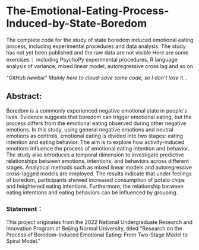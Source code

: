 # The-Emotional-Eating-Process-Induced-by-State-Boredom
The complete code for the study of state boredom induced emotional eating process, including experimental procedures and data analysis.
The study has not yet been published and the raw data are not visible
Here are some exercises：
  including PsychoPy experimental procedures, R language analysis of variance, mixed linear model, autoregressive cross lag and so on
  
*"GitHub newbie" Mainly here to cloud-save some code, so I don't lose it...*

## Abstract:
Boredom is a commonly experienced negative emotional state in people's lives. Evidence suggests that boredom can trigger emotional eating, but the process differs from the emotional eating observed during other negative emotions. In this study, using general negative emotions and neutral emotions as controls, emotional eating is divided into two stages: eating intention and eating behavior. The aim is to explore how activity-induced emotions influence the process of emotional eating intention and behavior. The study also introduces a temporal dimension to investigate predictive relationships between emotions, intentions, and behaviors across different stages. Analytical methods such as mixed linear models and autoregressive cross-lagged models are employed. The results indicate that under feelings of boredom, participants showed increased consumption of potato chips and heightened eating intentions. Furthermore, the relationship between eating intentions and eating behaviors can be influenced by grouping.

### Statement：
This project originates from the 2022 National Undergraduate Research and Innovation Program at Beijing Normal University, titled "Research on the Process of Boredom-Induced Emotional Eating: From Two-Stage Model to Spiral Model."
